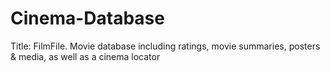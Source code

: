 # Cinema-Database
Title: FilmFile. Movie database including ratings, movie summaries, posters &amp; media, as well as a cinema locator
